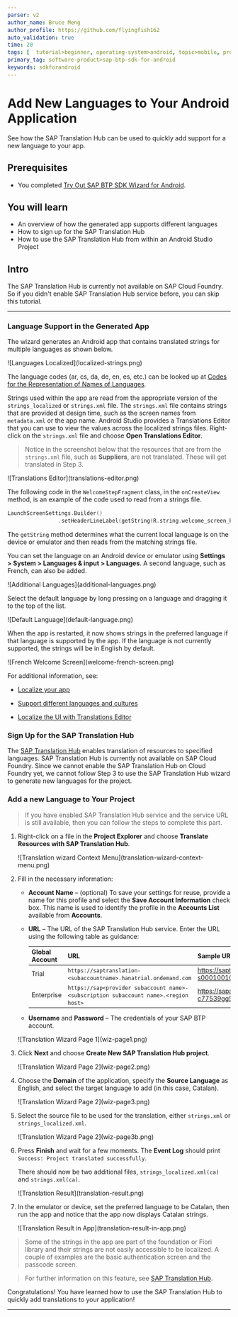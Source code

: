 ```yaml
---
parser: v2
author_name: Bruce Meng
author_profile: https://github.com/flyingfish162
auto_validation: true
time: 20
tags: [  tutorial>beginner, operating-system>android, topic>mobile, programming-tool>odata, software-product>sap-btp-sdk-for-android, software-product>sap-business-technology-platform ]
primary_tag: software-product>sap-btp-sdk-for-android
keywords: sdkforandroid
---
```


# Add New Languages to Your Android Application
<!-- description --> See how the SAP Translation Hub can be used to quickly add support for a new language to your app.

## Prerequisites
- You completed [Try Out SAP BTP SDK Wizard for Android](sdk-android-wizard-app).


## You will learn
- An overview of how the generated app supports different languages
- How to sign up for the SAP Translation Hub
- How to use the SAP Translation Hub from within an Android Studio Project


## Intro
The SAP Translation Hub is currently not available on SAP Cloud Foundry. So if you didn't enable SAP Translation Hub service before, you can skip this tutorial.

---

### Language Support in the Generated App


The wizard generates an Android app that contains translated strings for multiple languages as shown below.

<!-- border -->![Languages Localized](localized-strings.png)

The language codes (ar, cs, da, de, en, es, etc.) can be looked up at [Codes for the Representation of Names of Languages](http://www.loc.gov/standards/iso639-2/php/code_list.php).

Strings used within the app are read from the appropriate version of the `strings_localized` or `strings.xml` file.  The `strings.xml` file contains strings that are provided at design time, such as the screen names from `metadata.xml` or the app name. Android Studio provides a Translations Editor that you can use to view the values across the localized strings files. Right-click on the `strings.xml` file and choose **Open Translations Editor**.

>Notice in the screenshot below that the resources that are from the `strings.xml` file, such as **Suppliers**, are not translated. These will get translated in Step 3.

<!-- border -->![Translations Editor](translations-editor.png)

The following code in the `WelcomeStepFragment` class, in the `onCreateView` method, is an example of the code used to read from a strings file.

```Kotlin
LaunchScreenSettings.Builder()
                .setHeaderLineLabel(getString(R.string.welcome_screen_headline_label))
```

The `getString` method determines what the current local language is on the device or emulator and then reads from the matching strings file.

You can set the language on an Android device or emulator using **Settings > System > Languages & input > Languages**. A second language, such as French, can also be added.

<!-- border -->![Additional Languages](additional-languages.png)

 Select the default language by long pressing on a language and dragging it to the top of the list.

 <!-- border -->![Default Language](default-language.png)

When the app is restarted, it now shows strings in the preferred language if that language is supported by the app. If the language is not currently supported, the strings will be in English by default.

<!-- border -->![French Welcome Screen](welcome-french-screen.png)

For additional information, see:

- [Localize your app](https://developer.android.com/guide/topics/resources/localization)

- [Support different languages and cultures](https://developer.android.com/training/basics/supporting-devices/languages)

- [Localize the UI with Translations Editor](https://developer.android.com/studio/write/translations-editor)



### Sign Up for the SAP Translation Hub


The [SAP Translation Hub](https://help.sap.com/viewer/product/SAP_TRANSLATION_HUB/Cloud/en-US) enables translation of resources to specified languages. SAP Translation Hub is currently not available on SAP Cloud Foundry. Since we cannot enable the SAP Translation Hub on Cloud Foundry yet, we cannot follow Step 3 to use the SAP Translation Hub wizard to generate new languages for the project.


### Add a new Language to Your Project


>If you have enabled SAP Translation Hub service and the service URL is still available, then you can follow the steps to complete this part.

1.  Right-click on a file in the **Project Explorer** and choose **Translate Resources with SAP Translation Hub**.

    <!-- border -->![Translation wizard Context Menu](translation-wizard-context-menu.png)

2.  Fill in the necessary information:

    - **Account Name** – (optional) To save your settings for reuse, provide a name for this profile and select the **Save Account Information** check box. This name is used to identify the profile in the **Accounts List** available from **Accounts**.

    - **URL** – The URL of the SAP Translation Hub service. Enter the URL using the following table as guidance:

      | Global Account | URL | Sample URL |
      |:----|:----|:----|
      | Trial | `https://saptranslation-<subaccountname>.hanatrial.ondemand.com` | https://saptranslation-s0001001002trial.hanatrial.ondemand.com |
      | Enterprise | `https://sap<provider subaccount name>-<subscription subaccount name>.<region host>` | https://sapa7d6108fa-c77539gg5d.hana.ondemand.com |

    - **Username** and **Password** – The credentials of your SAP BTP account.

    <!-- border -->![Translation Wizard Page 1](wiz-page1.png)

3.  Click **Next** and choose **Create New SAP Translation Hub project**.

    <!-- border -->![Translation Wizard Page 2](wiz-page2.png)

4.  Choose the **Domain** of the application, specify the **Source Language** as English, and select the target language to add (in this case, Catalan).

    <!-- border -->![Translation Wizard Page 2](wiz-page3.png)

5.  Select the source file to be used for the translation, either `strings.xml` or `strings_localized.xml`.

    <!-- border -->![Translation Wizard Page 2](wiz-page3b.png)

6.  Press **Finish** and wait for a few moments. The **Event Log** should print `Success: Project translated successfully`.

    There should now be two additional files, `strings_localized.xml(ca)` and `strings.xml(ca)`.

    <!-- border -->![Translation Result](translation-result.png)

7.  In the emulator or device, set the preferred language to be Catalan, then run the app and notice that the app now displays Catalan strings.

    <!-- border -->![Translation Result in App](translation-result-in-app.png)

>Some of the strings in the app are part of the foundation or Fiori library and their strings are not easily accessible to be localized.  A couple of examples are the basic authentication screen and the passcode screen.

>For further information on this feature, see [SAP Translation Hub](https://help.sap.com/viewer/product/SAP_TRANSLATION_HUB/Cloud/en-US).

Congratulations! You have learned how to use the SAP Translation Hub to quickly add translations to your application!


---
